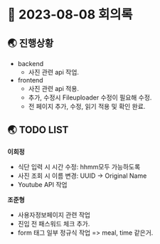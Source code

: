 # 📑 2023-08-08 회의록

## 🌏 진행상황

* backend
  * 사진 관련 api 작업.
* frontend
  * 사진 관련 api 적용.
  * 추가, 수정시 Fileuploader 수정이 필요해 수정.
  * 전 페이지 추가, 수정, 읽기 적용 및 확인 완료.



## 🌏 TODO LIST

**이희정**

* 식단 입력 시 시간 수정: hhmm모두 가능하도록
* 사진 조회 시 이름 변경: UUID -> Original Name
* Youtube API 작업

**조준형**

- 사용자정보페이지 관련 작업
- 진입 전 패스워드 체크 추가.
- form 태그 일부 정규식 작업 => meal, time 같은거.